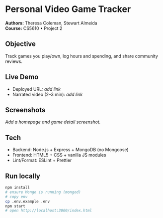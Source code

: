 # Personal Video Game Tracker

**Authors:** Theresa Coleman, Stewart Almeida  
**Course:** CS5610 • Project 2

## Objective
Track games you play/own, log hours and spending, and share community reviews.

## Live Demo
- Deployed URL: _add link_
- Narrated video (2–3 min): _add link_

## Screenshots
_Add a homepage and game detail screenshot._

## Tech
- Backend: Node.js + Express + MongoDB (no Mongoose)
- Frontend: HTML5 + CSS + vanilla JS modules
- Lint/Format: ESLint + Prettier

## Run locally
```bash
npm install
# ensure Mongo is running (mongod)
# copy env
cp .env.example .env
npm start
# open http://localhost:3000/index.html
